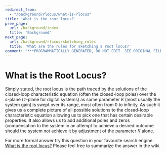 ```yaml
---
redirect_from:
  - "/background/rlocus/what-is-rlocus"
title: 'What is the root locus?'
prev_page:
  url: /background/index
  title: 'Background'
next_page:
  url: /background/rlocus/sketching_rules
  title: 'What are the rules for sketching a root locus?'
comment: "***PROGRAMMATICALLY GENERATED, DO NOT EDIT. SEE ORIGINAL FILES IN /content***"
---
```

# What is the Root Locus?

Simply stated, the root locus is the path traced by the solutions of the closed-loop characteristic equation (often the closed-loop poles) over the *s*-plane (*z*-plane for digital systems) as some parameter *K* (most usually the system gain) is swept over its range, most often from 0 to infinity. As such it gives us a complete picture of all possible solutions to the closed-loop characteristic equation allowing us to pick one that has certain desirable properties. It also allows us to add additional poles and zeros (compensation
to the system in an attempt to achieve a desired outcome should the system not achieve it by adjustment of the parameter *K* alone.

For more formal answer try this question in your favourite search engine: [What is the root locus?](http://www.google.co.uk/search?q=what+is+the+root+locus%3F) Please feel free to summarize the answer in the wiki.
